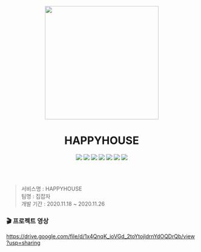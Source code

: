 <p align="center">
  <img width="300px;" src="https://user-images.githubusercontent.com/72757829/111917174-dd3cc280-8ac1-11eb-9f10-680f3c4275e3.jpg" />
  <br/><h1 align="center"> HAPPYHOUSE </h1>
  <p align="center">
 <img src="https://img.shields.io/badge/JavaScript-ES6+-green?logo=javascript">
 <img src="https://img.shields.io/badge/Vue.js-v4.5.10-green?logo=vue.js">
 <img src="https://img.shields.io/badge/Bootstrap-vue-green?logo=Bootstrap">
 <img src="https://img.shields.io/badge/Java-v1.8-blue?logo=java">
 <img src="https://img.shields.io/badge/Spring Legac-v3.9.15-blue?logo=Spring">
 <img src="https://img.shields.io/badge/AWS%20RDS----blue?logo=amazonaws">
 <img src="https://img.shields.io/badge/MySQL-v8.0-blue?logo=mysql">
  </p>
<br/>  
<br/> 
</p>    
 
> 서비스명 : HAPPYHOUSE       
> 팀명 : 집잡자  
> 개발 기간 : 2020.11.18 ~ 2020.11.26      


### 🎬 프로젝트 영상     
https://drive.google.com/file/d/1x4QnqK_ioVGd_2toYtojldrnYdOQDrQb/view?usp=sharing

